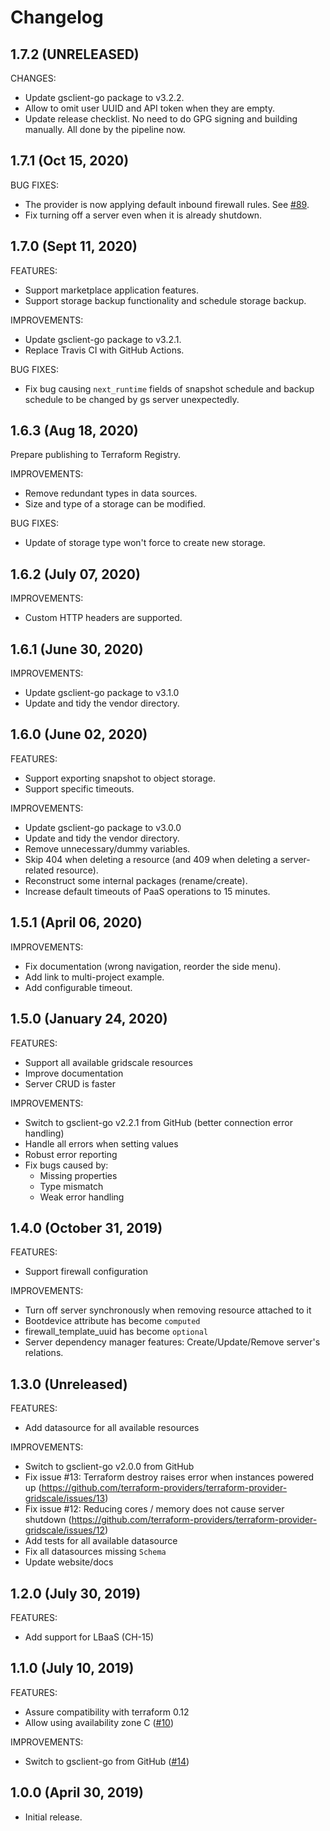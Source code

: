# Changelog

## 1.7.2 (UNRELEASED)

CHANGES:

* Update gsclient-go package to v3.2.2.
* Allow to omit user UUID and API token when they are empty.
* Update release checklist. No need to do GPG signing and building manually. All done by the pipeline now.

## 1.7.1 (Oct 15, 2020)

BUG FIXES:

* The provider is now applying default inbound firewall rules. See [#89](https://github.com/gridscale/terraform-provider-gridscale/issues/89).
* Fix turning off a server even when it is already shutdown.

## 1.7.0 (Sept 11, 2020)

FEATURES:

* Support marketplace application features.
* Support storage backup functionality and schedule storage backup.

IMPROVEMENTS:

* Update gsclient-go package to v3.2.1.
* Replace Travis CI with GitHub Actions.

BUG FIXES:

* Fix bug causing `next_runtime` fields of snapshot schedule and backup schedule to be changed by gs server unexpectedly.

## 1.6.3 (Aug 18, 2020)

Prepare publishing to Terraform Registry.

IMPROVEMENTS:

* Remove redundant types in data sources.
* Size and type of a storage can be modified.

BUG FIXES:

* Update of storage type won't force to create new storage.

## 1.6.2 (July 07, 2020)

IMPROVEMENTS:

* Custom HTTP headers are supported.

## 1.6.1 (June 30, 2020)

IMPROVEMENTS:

* Update gsclient-go package to v3.1.0
* Update and tidy the vendor directory.

## 1.6.0 (June 02, 2020)

FEATURES:

* Support exporting snapshot to object storage.
* Support specific timeouts.

IMPROVEMENTS:

* Update gsclient-go package to v3.0.0
* Update and tidy the vendor directory.
* Remove unnecessary/dummy variables.
* Skip 404 when deleting a resource (and 409 when deleting a server-related resource).
* Reconstruct some internal packages (rename/create).
* Increase default timeouts of PaaS operations to 15 minutes.

## 1.5.1 (April 06, 2020)

IMPROVEMENTS:

* Fix documentation (wrong navigation, reorder the side menu).
* Add link to multi-project example.
* Add configurable timeout.

## 1.5.0 (January 24, 2020)

FEATURES:

* Support all available gridscale resources
* Improve documentation
* Server CRUD is faster

IMPROVEMENTS:

* Switch to gsclient-go v2.2.1 from GitHub (better connection error handling)
* Handle all errors when setting values
* Robust error reporting
* Fix bugs caused by:
  * Missing properties
  * Type mismatch
  * Weak error handling

## 1.4.0 (October 31, 2019)

FEATURES:

* Support firewall configuration

IMPROVEMENTS:

* Turn off server synchronously when removing resource attached to it
* Bootdevice attribute has become `computed`
* firewall_template_uuid has become `optional`
* Server dependency manager features: Create/Update/Remove server's relations.

## 1.3.0 (Unreleased)

FEATURES:

* Add datasource for all available resources

IMPROVEMENTS:

* Switch to gsclient-go v2.0.0 from GitHub
* Fix issue #13: Terraform destroy raises error when instances powered up (https://github.com/terraform-providers/terraform-provider-gridscale/issues/13)
* Fix issue #12: Reducing cores / memory does not cause server shutdown (https://github.com/terraform-providers/terraform-provider-gridscale/issues/12)
* Add tests for all available datasource
* Fix all datasources missing `Schema`
* Update website/docs

## 1.2.0 (July 30, 2019)

FEATURES:

* Add support for LBaaS (CH-15)


## 1.1.0 (July 10, 2019)

FEATURES:

* Assure compatibility with terraform 0.12
* Allow using availability zone C ([#10](https://github.com/terraform-providers/terraform-provider-template/issues/10))

IMPROVEMENTS:

* Switch to gsclient-go from GitHub ([#14](https://github.com/terraform-providers/terraform-provider-template/issues/14))

## 1.0.0 (April 30, 2019)

* Initial release.
